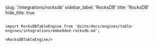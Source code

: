 slug: '/integrations/rocksdb'
sidebar_label: 'RocksDB'
title: 'RocksDB'
hide_title: true
```

import RocksDBTableEngine from '@site/docs/engines/table-engines/integrations/embedded-rocksdb.md';

<RocksDBTableEngine/>
